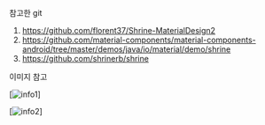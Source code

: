참고한 git

1. https://github.com/florent37/Shrine-MaterialDesign2
2. https://github.com/material-components/material-components-android/tree/master/demos/java/io/material/demo/shrine
3. https://github.com/shrinerb/shrine


이미지 참고

[![info1](https://wonsohana.files.wordpress.com/2018/08/device-2018-08-09-165845.png?w=349&h=622&zoom=2)]

[![info2](https://wonsohana.files.wordpress.com/2018/08/device-2018-08-09-165856.png?w=349&h=622&zoom=2)]
